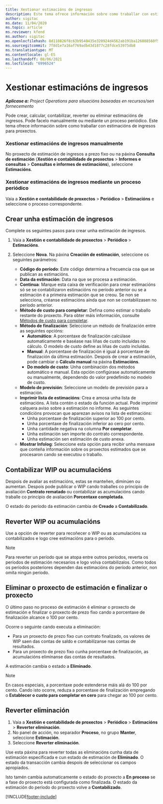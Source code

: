 ```yaml
---
title: Xestionar estimacións de ingresos
description: Este tema ofrece información sobre como traballar con estimacións de ingresos para proxectos.
author: sigitac
ms.date: 11/04/2020
ms.topic: article
ms.reviewer: kfend
ms.author: sigitac
ms.openlocfilehash: 8d118826f8c63b9540435e320924d4562ab191ba126088560f5def1c1ff0b908
ms.sourcegitcommit: 7f8d1e7a16af769adb43d1877c28fdce53975db8
ms.translationtype: MT
ms.contentlocale: gl-ES
ms.lasthandoff: 08/06/2021
ms.locfileid: "6996524"
---
```

# <a name="manage-revenue-estimates"></a>Xestionar estimacións de ingresos

_**Aplícase a:** Project Operations para situacións baseadas en recursos/sen fornecemento_

Pode crear, calcular, contabilizar, reverter ou eliminar estimacións de ingresos. Pode facelo manualmente ou mediante un proceso periódico. Este tema ofrece información sobre como traballar con estimacións de ingresos para proxectos.

### <a name="manage-revenue-estimates-manually"></a>Xestionar estimacións de ingresos manualmente

No proxecto de estimación de ingresos a prezo fixo ou na páxina **Consulta de estimación** (**Xestión e contabilidade de proxectos** > **Informes e consultas** > **Consultas e informes de estimacións**), seleccione **Estimacións**.

### <a name="manage-revenue-estimates-using-a-periodic-process"></a>Xestionar estimacións de ingresos mediante un proceso periódico

Vaia a **Xestión e contabilidade de proxectos** > **Periódico** > **Estimacións** e seleccione o proceso correspondente.

## <a name="create-a-revenue-estimate"></a>Crear unha estimación de ingresos

Complete os seguintes pasos para crear unha estimación de ingresos. 

1. Vaia a **Xestión e contabilidade de proxectos** > **Periódico** > **Estimacións**.
2. Seleccione **Nova**. Na páxina **Creación de estimación**, seleccione os seguintes parámetros:

   - **Código do período**: Este código determina a frecuencia coa que se publican as estimacións.
   - **Data da estimación**: Data na que se procesa a estimación.
   - **Continua**: Marque esta caixa de verificación para crear estimacións só se se contabilizaron estimacións no período anterior ou se a estimación é a primeira estimación que se creou. Se non se selecciona, créanse estimacións aínda que non se contabilizasen no período anterior.
   - **Método de custo para completar**: Defina como estimar o traballo restante do proxecto. Para obter máis información, consulte [Métodos de custo para completar](cost-complete-methods.md).
   - **Método de finalización**: Seleccione un método de finalización entre as seguintes opcións:
     - **Automático**: A porcentaxe de finalización calcúlase automaticamente e baséase nas liñas de custo incluídas no cálculo. O modelo de custo define as liñas de custo incluídas.
     - **Manual**: A porcentaxe de finalización é igual á porcentaxe de finalización da última estimación. Despois de crear a estimación, pode cambiar o **Cálculo manual** na páxina **Estimacións**.
     - **Do modelo de custo**: Unha combinación dos métodos automático e manual. Esta opción configúrase automaticamente ou manualmente, dependendo do valor predefinido no modelo de custo.
   - **Modelo de previsión**: Seleccione un modelo de previsión para a estimación.
   - **Imprimir lista de estimacións**: Crea e amosa unha lista de estimacións. A lista contén o estado da función actual. Pode imprimir calquera aviso sobre a estimación no informe. As seguintes condicións provocan que aparezan avisos na lista de estimacións:
     - Unha porcentaxe de finalización superior ao 100 por cento.
     - Unha porcentaxe de finalización inferior ao cero por cento.
     - Unha cantidade negativa na columna **Por completar**.
     - Unha estimación sen importe do contrato correspondente.
     - Unha estimación sen estimación de custo anexa.
   - **Mostrar Infolog**: Seleccione esta opción para recibir unha mensaxe que conteña información sobre os proxectos estimados que se procesaron cando se executou o traballo.


## <a name="post-wip-or-accruals"></a>Contabilizar WIP ou acumulacións

Despois de avaliar as estimacións, estas se manteñen, diminúen ou aumentan. Despois pode publicar o WIP cando traballes co principio de avaliación **Contrato rematado** ou contabilizar as acumulacións cando traballe co principio de avaliación **Porcentaxe completada**.
  
O estado do período da estimación cambia de **Creado** a **Contabilizado**.

## <a name="reverse-wip-or-accruals"></a>Reverter WIP ou acumulacións

Use a opción de reverter para recoñecer o WIP ou as acumulacións xa contabilizados e logo cree estimacións para o período.

> [!NOTE]
> Para reverter un período que se atopa entre outros períodos, reverta os períodos de estimación necesarios e logo volva contabilizalos. Como todos os períodos posteriores dependen das estimacións do período anterior, non omita ningún período.

## <a name="eliminate-the-estimate-project-and-finish-the-project"></a>Eliminar o proxecto de estimación e finalizar o proxecto

O último paso no proceso de estimación é eliminar o proxecto de estimación e finalizar o proxecto de prezo fixo cando a porcentaxe de finalización alcance o 100 por cento.

Ocorre o seguinte cando executa a eliminación:

- Para un proxecto de prezo fixo cun contrato finalizado, os valores de WIP saen das contas de saldo e contabilízanse nas contas de resultados.
- Para un proxecto de prezo fixo cunha porcentaxe de finalización, as acumulacións elimínanse das contas de resultados.

A estimación cambia o estado a **Eliminado**.

> [!NOTE]
> En casos especiais, a porcentaxe pode estenderse máis alá do 100 por cento. Cando isto ocorre, reduza a porcentaxe de finalización empregando o **Establecer o custo para completar en cero** para chegar ao 100 por cento.

## <a name="reverse-elimination"></a>Reverter eliminación

1. Vaia a **Xestión e contabilidade de proxectos** > **Periódico** > **Estimacións** > **Reverter eliminación**. 
2. No panel de acción, no separador **Proceso**, no grupo **Manter**, seleccione **Estimación**. 
3. Seleccione **Reverter eliminación**.

Use esta páxina para reverter todas as eliminacións cunha data de estimación especificada e cun estado de estimación de **Eliminado**. O estado da transacción cambia despois de seleccionar os campos apropiados.

Isto tamén cambia automaticamente o estado do proxecto a **En proceso** se a fase do proxecto está configurada como finalizada. O estado da estimación do período do proxecto volve a **Contabilizado**.


[!INCLUDE[footer-include](../includes/footer-banner.md)]